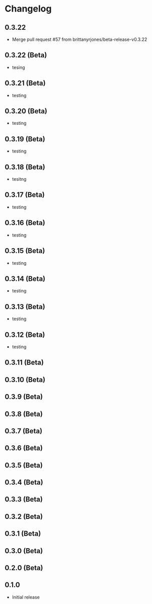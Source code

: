 # Changelog
## 0.3.22

- Merge pull request #57 from brittanyrjones/beta-release-v0.3.22

## 0.3.22 (Beta)

- tesing

## 0.3.21 (Beta)

- testing

## 0.3.20 (Beta)

- testing

## 0.3.19 (Beta)

- testing

## 0.3.18 (Beta)

- tesitng

## 0.3.17 (Beta)

- testing

## 0.3.16 (Beta)

- testing

## 0.3.15 (Beta)

- testing

## 0.3.14 (Beta)

- testing

## 0.3.13 (Beta)

- testing

## 0.3.12 (Beta)

- testing

## 0.3.11 (Beta)


## 0.3.10 (Beta)


## 0.3.9 (Beta)


## 0.3.8 (Beta)


## 0.3.7 (Beta)


## 0.3.6 (Beta)


## 0.3.5 (Beta)


## 0.3.4 (Beta)


## 0.3.3 (Beta)


## 0.3.2 (Beta)


## 0.3.1 (Beta)


## 0.3.0 (Beta)


## 0.2.0 (Beta)



## 0.1.0

- Initial release
